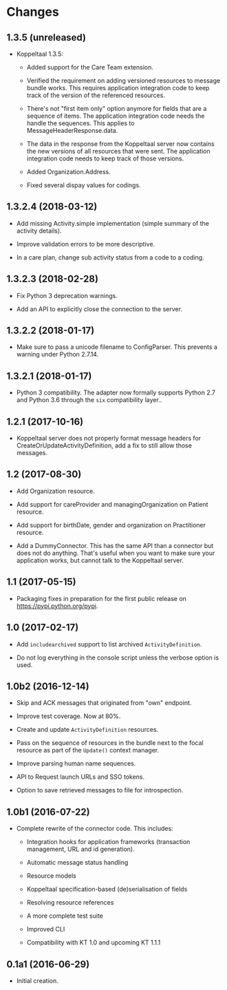 Changes
=======

1.3.5 (unreleased)
------------------

- Koppeltaal 1.3.5:

  - Added support for the Care Team extension.

  - Verified the requirement on adding versioned resources to message bundle
    works. This requires application integration code to keep track of the version of the referenced resources.

  - There's not "first item only" option anymore for fields that are a
    sequence of items. The application integration code needs the handle the
    sequences. This applies to MessageHeaderResponse.data.

  - The data in the response from the Koppeltaal server now contains the new
    versions of all resources that were sent. The application integration code
    needs to keep track of those versions.

  - Added Organization.Address.

  - Fixed several dispay values for codings.

1.3.2.4 (2018-03-12)
--------------------

- Add missing Activity.simple implementation (simple summary of the
  activity details).

- Improve validation errors to be more descriptive.

- In a care plan, change sub activity status from a code to a coding.

1.3.2.3 (2018-02-28)
--------------------

- Fix Python 3 deprecation warnings.

- Add an API to explicitly close the connection to the server.

1.3.2.2 (2018-01-17)
--------------------

- Make sure to pass a unicode filename to ConfigParser. This prevents a
  warning under Python 2.7.14.

1.3.2.1 (2018-01-17)
--------------------

- Python 3 compatibility. The adapter now formally supports Python 2.7 and
  Python 3.6 through the `six` compatibility layer..

1.2.1 (2017-10-16)
------------------

- Koppeltaal server does not properly format message headers for
  CreateOrUpdateActivityDefinition, add a fix to still allow those
  messages.

1.2 (2017-08-30)
----------------

- Add Organization resource.

- Add support for careProvider and managingOrganization on Patient
  resource.

- Add support for birthDate, gender and organization on Practitioner
  resource.

- Add a DummyConnector. This has the same API than a connector but
  does not do anything. That's useful when you want to make sure your
  application works, but cannot talk to the Koppeltaal server.

1.1 (2017-05-15)
----------------

- Packaging fixes in preparation for the first public release on
  https://pypi.python.org/pypi.

1.0 (2017-02-17)
----------------

- Add `includearchived` support to list archived `ActivityDefinition`.

- Do not log everything in the console script unless the verbose
  option is used.

1.0b2 (2016-12-14)
------------------

- Skip and ACK messages that originated from "own" endpoint.

- Improve test coverage. Now at 80%.

- Create and update `ActivityDefinition` resources.

- Pass on the sequence of resources in the bundle next to the focal
  resource as part of the `Update()` context manager.

- Improve parsing human name sequences.

- API to Request launch URLs and SSO tokens.

- Option to save retrieved messages to file for introspection.

1.0b1 (2016-07-22)
------------------

- Complete rewrite of the connector code. This includes:

  - Integration hooks for application frameworks (transaction
    management, URL and id generation).

  - Automatic message status handling

  - Resource models

  - Koppeltaal specification-based (de)serialisation of fields

  - Resolving resource references

  - A more complete test suite

  - Improved CLI

  - Compatibility with KT 1.0 and upcoming KT 1.1.1

0.1a1 (2016-06-29)
------------------

- Initial creation.

